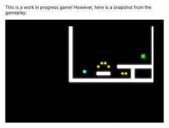 This is a work in progress game!
However, here is a snapshot from the gameplay:

![](media/rotate.gif)
